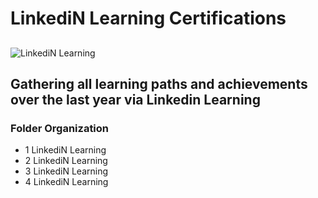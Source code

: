 # LinkediN Learning Certifications

## 
![LinkediN Learning](https://github.com/eriksensousa/LinkediN_Learning_Certifications/assets/126014537/ee7ea1c4-f533-42ad-8a46-f4ba7920f91c)

## Gathering all learning paths and achievements over the last year via Linkedin Learning

### Folder Organization

- 1 LinkediN Learning
- 2 LinkediN Learning
- 3 LinkediN Learning
- 4 LinkediN Learning
